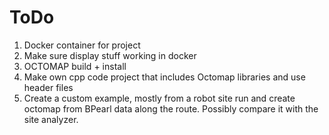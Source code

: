 # ToDo

1. Docker container for project
2. Make sure display stuff working in docker
3. OCTOMAP build + install
4. Make own cpp code project that includes Octomap libraries and use header files
5. Create a custom example, mostly from a robot site run and create octomap from BPearl data along the route. Possibly compare it with the site analyzer.